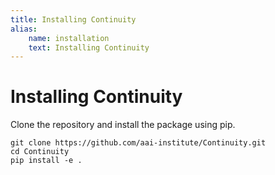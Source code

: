 ```yaml
---
title: Installing Continuity
alias:
    name: installation
    text: Installing Continuity
---
```


# Installing Continuity

Clone the repository and install the package using pip.
```
git clone https://github.com/aai-institute/Continuity.git
cd Continuity
pip install -e .
```

